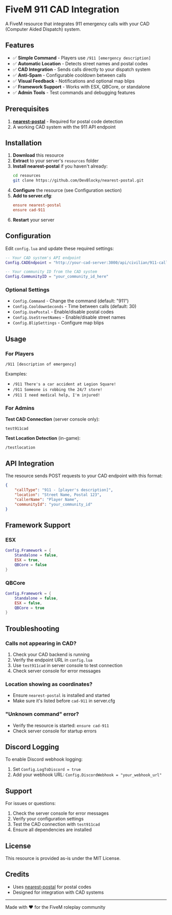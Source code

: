 # FiveM 911 CAD Integration

A FiveM resource that integrates 911 emergency calls with your CAD (Computer Aided Dispatch) system.

## Features

- ✅ **Simple Command** - Players use `/911 [emergency description]`
- ✅ **Automatic Location** - Detects street names and postal codes
- ✅ **CAD Integration** - Sends calls directly to your dispatch system
- ✅ **Anti-Spam** - Configurable cooldown between calls
- ✅ **Visual Feedback** - Notifications and optional map blips
- ✅ **Framework Support** - Works with ESX, QBCore, or standalone
- ✅ **Admin Tools** - Test commands and debugging features

## Prerequisites

1. **[nearest-postal](https://github.com/DevBlocky/nearest-postal)** - Required for postal code detection
2. A working CAD system with the 911 API endpoint

## Installation

1. **Download** this resource
2. **Extract** to your server's `resources` folder
3. **Install nearest-postal** if you haven't already:
   ```bash
   cd resources
   git clone https://github.com/DevBlocky/nearest-postal.git
   ```
4. **Configure** the resource (see Configuration section)
5. **Add to server.cfg**:
   ```cfg
   ensure nearest-postal
   ensure cad-911
   ```
6. **Restart** your server

## Configuration

Edit `config.lua` and update these required settings:

```lua
-- Your CAD system's API endpoint
Config.CADEndpoint = "http://your-cad-server:3000/api/civilian/911-call"

-- Your community ID from the CAD system
Config.CommunityID = "your_community_id_here"
```

### Optional Settings

- `Config.Command` - Change the command (default: "911")
- `Config.CooldownSeconds` - Time between calls (default: 30)
- `Config.UsePostal` - Enable/disable postal codes
- `Config.UseStreetNames` - Enable/disable street names
- `Config.BlipSettings` - Configure map blips

## Usage

### For Players

```
/911 [description of emergency]
```

Examples:
- `/911 There's a car accident at Legion Square!`
- `/911 Someone is robbing the 24/7 store!`
- `/911 I need medical help, I'm injured!`

### For Admins

**Test CAD Connection** (server console only):
```
test911cad
```

**Test Location Detection** (in-game):
```
/testlocation
```

## API Integration

The resource sends POST requests to your CAD endpoint with this format:

```json
{
    "callType": "911 - [player's description]",
    "location": "Street Name, Postal 123",
    "callerName": "Player Name",
    "communityId": "your_community_id"
}
```

## Framework Support

### ESX
```lua
Config.Framework = {
    Standalone = false,
    ESX = true,
    QBCore = false
}
```

### QBCore
```lua
Config.Framework = {
    Standalone = false,
    ESX = false,
    QBCore = true
}
```

## Troubleshooting

### Calls not appearing in CAD?
1. Check your CAD backend is running
2. Verify the endpoint URL in `config.lua`
3. Use `test911cad` in server console to test connection
4. Check server console for error messages

### Location showing as coordinates?
- Ensure `nearest-postal` is installed and started
- Make sure it's listed before `cad-911` in server.cfg

### "Unknown command" error?
- Verify the resource is started: `ensure cad-911`
- Check server console for startup errors

## Discord Logging

To enable Discord webhook logging:

1. Set `Config.LogToDiscord = true`
2. Add your webhook URL: `Config.DiscordWebhook = "your_webhook_url"`

## Support

For issues or questions:
1. Check the server console for error messages
2. Verify your configuration settings
3. Test the CAD connection with `test911cad`
4. Ensure all dependencies are installed

## License

This resource is provided as-is under the MIT License.

## Credits

- Uses [nearest-postal](https://github.com/DevBlocky/nearest-postal) for postal codes
- Designed for integration with CAD systems

---

Made with ❤️ for the FiveM roleplay community
